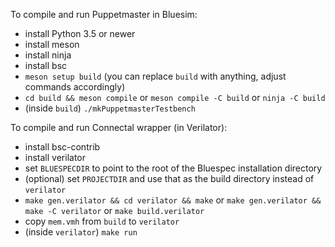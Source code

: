 To compile and run Puppetmaster in Bluesim:
- install Python 3.5 or newer
- install meson
- install ninja
- install bsc
- `meson setup build` (you can replace `build` with anything, adjust commands accordingly)
- `cd build && meson compile`
  or `meson compile -C build`
  or `ninja -C build`
- (inside `build`) `./mkPuppetmasterTestbench`

To compile and run Connectal wrapper (in Verilator):
- install bsc-contrib
- install verilator
- set `BLUESPECDIR` to point to the root of the Bluespec installation directory
- (optional) set `PROJECTDIR` and use that as the build directory instead of `verilator`
- `make gen.verilator && cd verilator && make`
  or `make gen.verilator && make -C verilator`
  or `make build.verilator`
- copy `mem.vmh` from `build` to `verilator`
- (inside `verilator`) `make run`
